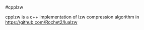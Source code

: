 #cpplzw

cpplzw is a c++ implementation of lzw compression algorithm in https://github.com/Rochet2/lualzw
